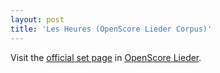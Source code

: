 ```yaml
---
layout: post
title: 'Les Heures (OpenScore Lieder Corpus)'
---
```


Visit the [official set page] in [OpenScore Lieder].

[official set page]: https://musescore.com/openscore-lieder-corpus/sets/5001676
[OpenScore Lieder]: https://musescore.com/openscore-lieder-corpus

